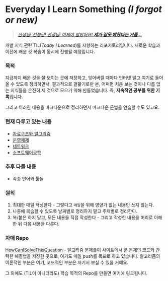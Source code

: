 # Everyday I Learn Something *(I forgot or new)*

> [*선생님! 선생님! 선생님! 이제야 알았어요! __제가 잘못 배웠다는 거를...__*](https://youtu.be/ntceIB35OTg?t=191)

개발 지식 관련 TIL(*Today I Learned*)를 지향하는 리포지토리입니다. 새로운 학습과 이전에 배운 것 복습이 동시에 진행될 예정입니다.

### 목적

지금까지 배운 것을 잘 보이는 곳에 저장하고, 잊어버릴 때마다 인터넷 말고 여기로 들어올 수 있도록 정리하면서, 결과적으로 겉핥기로만 본, 어쩌면 처음 보는 것이나 다름 없는 지식들을 온전히 제 것으로 모으기 위해 만들었습니다. 즉, **지속적인 공부를 위한 기록**입니다. 

그리고 이러한 내용을 마크다운으로 정리하면서 마크다운 문법을 연습할 수도 있고요.

### 현재 다루고 있는 내용

 * [자료구조와 알고리즘](https://github.com/showmanlee/EverydayILearnSomething/tree/master/%EC%9E%90%EB%A3%8C%EA%B5%AC%EC%A1%B0%EC%99%80%20%EC%95%8C%EA%B3%A0%EB%A6%AC%EC%A6%98)
 * [운영체제](https://github.com/showmanlee/EverydayILearnSomething/tree/master/%EC%9A%B4%EC%98%81%EC%B2%B4%EC%A0%9C)
 * [네트워크](https://github.com/showmanlee/EverydayILearnSomething/tree/master/%EB%84%A4%ED%8A%B8%EC%9B%8C%ED%81%AC)
 * [소프트웨어공학](https://github.com/showmanlee/EverydayILearnSomething/tree/master/소프트웨어공학)

### 추후 다룰 내용
 
 * 각종 언어와 툴들

### 원칙

1. 최대한 매일 작성한다 - 그렇다고 `매일`을 위해 영양가 없는 내용만 쓰지 않는다.
2. 나중에 복습할 수 있도록 날짜별로 정리하지 말고 주제별로 정리한다.
3. 복/붙은 하지 말고, 모든 내용을 직접 작성한다 - 그리고 작성한 내용을 머리로 이해한 뒤 다음 내용을 다룬다.

### 자매 Repo

[HowCanISolveThisQuestion](https://github.com/showmanlee/HowCanISolveThisQuestion) - 알고리즘 문제풀이 사이트에서 푼 문제의 코드와 간략한 해결법을 저장한 곳으로, 여기도 매일 push를 목표로 하고 있습니다. 알고리즘의 이론적인 부분은 여기, 코드적인 부분은 저기서 보실 수 있을 거예요.

그 외에도 (TIL이 아니더라도) 학습 목적의 Repo를 만들면 여기에 링크됩니다.
